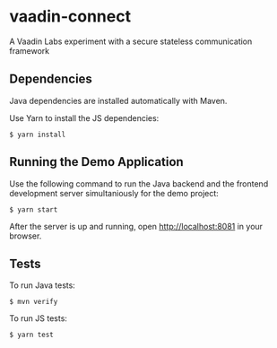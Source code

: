 # vaadin-connect
A Vaadin Labs experiment with a secure stateless communication framework

## Dependencies

Java dependencies are installed automatically with Maven.

Use Yarn to install the JS dependencies:

    $ yarn install

## Running the Demo Application

Use the following command to run the Java backend and the frontend development
server simultaniously for the demo project:

    $ yarn start

After the server is up and running, open
<a href="http://localhost:8081" target="_blank">http://localhost:8081</a> in
your browser.

## Tests

To run Java tests:

    $ mvn verify

To run JS tests:

    $ yarn test


